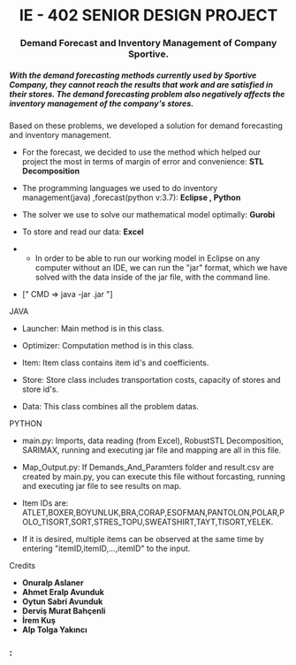 <h1 align="center">IE - 402 SENIOR DESIGN PROJECT</h1>
<h3 align="center">Demand Forecast and Inventory Management of Company Sportive.</h3>

<h5 align="left">With the demand forecasting methods currently used by Sportive Company, they cannot reach the results that work and are satisfied in their stores. The demand forecasting problem also negatively affects the inventory management of the company's stores.</h5>

<h7 align="left">Based on these problems, we developed a solution for demand forecasting and inventory management.</h7>

- For the forecast, we decided to use the method which helped our project the most in terms of margin of error and convenience: **STL Decomposition**

- The programming languages we used to do inventory management(java) ,forecast(python v:3.7): **Eclipse , Python**

- The solver we use to solve our mathematical model optimally: **Gurobi**

- To store and read our data: **Excel**

- * In order to be able to run our working model in Eclipse on any computer without an IDE, we can run the "jar" format, which we have solved with the data inside of the jar file, with the command line.

- [" CMD => java -jar <projectname>.jar "]

<h21 align="center"> JAVA

- Launcher: Main method is in this class.

- Optimizer: Computation method is in this class.

- Item: Item class contains item id's and coefficients.

- Store: Store class includes transportation costs, capacity of stores and store id's.

- Data: This class combines all the problem datas.

<h31 align="center"> PYTHON

- main.py: Imports, data reading (from Excel), RobustSTL Decomposition, SARIMAX, running and executing jar file and mapping are all in this file.

- Map_Output.py: If Demands_And_Paramters folder and result.csv are created by main.py, you can execute this file without forcasting, running and executing jar file to see results on map.

- Item IDs are: ATLET,BOXER,BOYUNLUK,BRA,CORAP,ESOFMAN,PANTOLON,POLAR,POLO_TISORT,SORT,STRES_TOPU,SWEATSHIRT,TAYT,TISORT,YELEK.

- If it is desired, multiple items can be observed at the same time by entering "itemID,itemID,...,itemID" to the input.

<h40 align="center">Credits
- **Onuralp Aslaner**
- **Ahmet Eralp Avunduk**
- **Oytun Sabri Avunduk**
- **Derviş Murat Bahçenli**
- **İrem Kuş**
- **Alp Tolga Yakıncı**

<h3 align="left">:</h3>
<p align="left">
</p>
